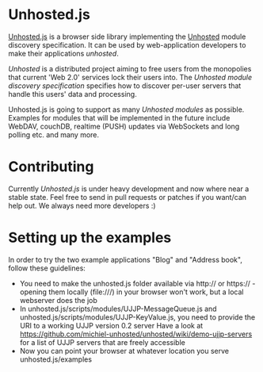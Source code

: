 Unhosted.js
===========

[Unhosted.js](https://github.com/DanielG/unhosted.js) is a browser side library
implementing the [Unhosted](https://github.com/michiel-unhosted/unhosted) module
discovery specification. It can be used by web-application developers to make
their applications _unhosted_.

_Unhosted_ is a distributed project aiming to free users from the monopolies that
current 'Web 2.0' services lock their users into. The _Unhosted module discovery
specification_ specifies how to discover per-user servers that handle this
users' data and processing.

Unhosted.js is going to support as many _Unhosted modules_ as possible. Examples
for modules that will be implemented in the future include WebDAV, couchDB, realtime
(PUSH) updates via WebSockets and long polling etc. and many more.

Contributing
============

Currently _Unhosted.js_ is under heavy development and now where near a stable
state. Feel free to send in pull requests or patches if you want/can help
out. We always need more developers :)

Setting up the examples
=======================

In order to try the two example applications "Blog" and "Address book", follow these
guidelines:

* You need to make the unhosted.js folder available via http:// or https:// - opening
  them locally (file:///) in your browser won't work, but a local webserver does
  the job
* In unhosted.js/scripts/modules/UJJP-MessageQueue.js and
  unhosted.js/scripts/modules/UJJP-KeyValue.js, you need to provide the URI to a
  working UJJP version 0.2 server
  Have a look at https://github.com/michiel-unhosted/unhosted/wiki/demo-ujjp-servers
  for a list of UJJP servers that are freely accessible
* Now you can point your browser at whatever location you serve unhosted.js/examples

